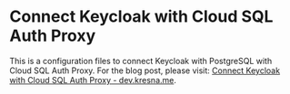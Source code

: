 # Connect Keycloak with Cloud SQL Auth Proxy

This is a configuration files to connect Keycloak with PostgreSQL with Cloud SQL Auth Proxy. For the blog post, please visit: [Connect Keycloak with Cloud SQL Auth Proxy - dev.kresna.me](https://dev.kresna.me/posts/connect-keycloak-with-cloud-sql-proxy).